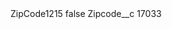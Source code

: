 <?xml version="1.0" encoding="UTF-8"?>
<CustomMetadata xmlns="http://soap.sforce.com/2006/04/metadata" xmlns:xsi="http://www.w3.org/2001/XMLSchema-instance" xmlns:xsd="http://www.w3.org/2001/XMLSchema">
    <label>ZipCode1215</label>
    <protected>false</protected>
    <values>
        <field>Zipcode__c</field>
        <value xsi:type="xsd:string">17033</value>
    </values>
</CustomMetadata>
